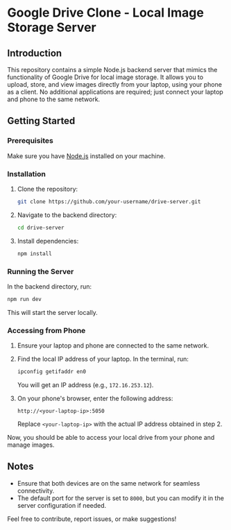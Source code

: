 # Google Drive Clone - Local Image Storage Server

## Introduction

This repository contains a simple Node.js backend server that mimics the functionality of Google Drive for local image storage. It allows you to upload, store, and view images directly from your laptop, using your phone as a client. No additional applications are required; just connect your laptop and phone to the same network.

## Getting Started

### Prerequisites

Make sure you have [Node.js](https://nodejs.org/) installed on your machine.

### Installation

1. Clone the repository:

   ```bash
   git clone https://github.com/your-username/drive-server.git
   ```

2. Navigate to the backend directory:

   ```bash
   cd drive-server
   ```

3. Install dependencies:

   ```bash
   npm install
   ```

### Running the Server

In the backend directory, run:

```bash
npm run dev
```

This will start the server locally.

### Accessing from Phone

1. Ensure your laptop and phone are connected to the same network.

2. Find the local IP address of your laptop. In the terminal, run:

   ```bash
   ipconfig getifaddr en0
   ```

   You will get an IP address (e.g., `172.16.253.12`).

3. On your phone's browser, enter the following address:

   ```
   http://<your-laptop-ip>:5050
   ```

   Replace `<your-laptop-ip>` with the actual IP address obtained in step 2.

Now, you should be able to access your local drive from your phone and manage images.

## Notes

- Ensure that both devices are on the same network for seamless connectivity.
- The default port for the server is set to `8000`, but you can modify it in the server configuration if needed.

Feel free to contribute, report issues, or make suggestions!
